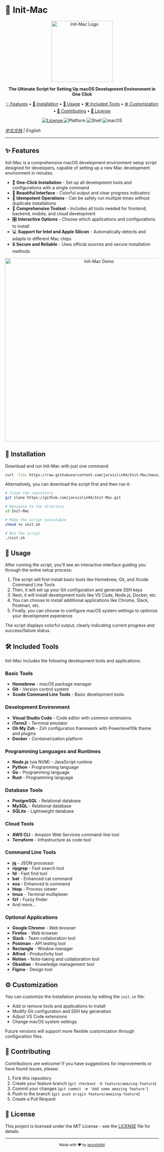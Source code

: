 # 🚀 Init-Mac

<p align="center">
  <img src="https://user-images.githubusercontent.com/12573233/236685567-5b4c9ae5-f222-4fdb-b1bf-b536d2cc0c0c.png" alt="Init-Mac Logo" width="200">
</p>

<p align="center">
  <strong>The Ultimate Script for Setting Up macOS Development Environment in One Click</strong>
</p>

<p align="center">
  <a href="#-features">✨ Features</a> •
  <a href="#-installation">🔧 Installation</a> •
  <a href="#-usage">📖 Usage</a> •
  <a href="#-included-tools">🛠️ Included Tools</a> •
  <a href="#-customization">⚙️ Customization</a> •
  <a href="#-contributing">👥 Contributing</a> •
  <a href="#-license">📄 License</a>
</p>

<p align="center">
  <a href="https://github.com/jarvislin94/Init-Mac/blob/main/LICENSE">
    <img src="https://img.shields.io/github/license/jarvislin94/Init-Mac" alt="License">
  </a>
  <img src="https://img.shields.io/badge/platform-macOS-lightgrey" alt="Platform">
  <img src="https://img.shields.io/badge/shell-bash-4EAA25" alt="Shell">
  <img src="https://img.shields.io/badge/macOS-Monterey%20|%20Ventura%20|%20Sonoma-blue" alt="macOS">
</p>

*[中文文档](README.md) | English*

---

## ✨ Features

Init-Mac is a comprehensive macOS development environment setup script designed for developers, capable of setting up a new Mac development environment in minutes.

- 🚀 **One-Click Installation** - Set up all development tools and configurations with a single command
- 🎨 **Beautiful Interface** - Colorful output and clear progress indicators
- 🔄 **Idempotent Operations** - Can be safely run multiple times without duplicate installations
- 🔧 **Comprehensive Toolset** - Includes all tools needed for frontend, backend, mobile, and cloud development
- 🎛️ **Interactive Options** - Choose which applications and configurations to install
- 💻 **Support for Intel and Apple Silicon** - Automatically detects and adapts to different Mac chips
- 🔒 **Secure and Reliable** - Uses official sources and secure installation methods

<p align="center">
  <img src="https://user-images.githubusercontent.com/12573233/236685568-5b4c9ae5-f222-4fdb-b1bf-b536d2cc0c0d.gif" alt="Init-Mac Demo" width="600">
</p>

## 🔧 Installation

Download and run Init-Mac with just one command:

```bash
curl -fsSL https://raw.githubusercontent.com/jarvislin94/Init-Mac/main/init.sh | bash
```

Alternatively, you can download the script first and then run it:

```bash
# Clone the repository
git clone https://github.com/jarvislin94/Init-Mac.git

# Navigate to the directory
cd Init-Mac

# Make the script executable
chmod +x init.sh

# Run the script
./init.sh
```

## 📖 Usage

After running the script, you'll see an interactive interface guiding you through the entire setup process:

1. The script will first install basic tools like Homebrew, Git, and Xcode Command Line Tools
2. Then, it will set up your Git configuration and generate SSH keys
3. Next, it will install development tools like VS Code, Node.js, Docker, etc.
4. You can choose to install additional applications like Chrome, Slack, Postman, etc.
5. Finally, you can choose to configure macOS system settings to optimize your development experience

The script displays colorful output, clearly indicating current progress and success/failure status.

## 🛠️ Included Tools

Init-Mac includes the following development tools and applications:

### Basic Tools
- **Homebrew** - macOS package manager
- **Git** - Version control system
- **Xcode Command Line Tools** - Basic development tools

### Development Environment
- **Visual Studio Code** - Code editor with common extensions
- **iTerm2** - Terminal emulator
- **Oh My Zsh** - Zsh configuration framework with Powerlevel10k theme and plugins
- **Docker** - Containerization platform

### Programming Languages and Runtimes
- **Node.js** (via NVM) - JavaScript runtime
- **Python** - Programming language
- **Go** - Programming language
- **Rust** - Programming language

### Database Tools
- **PostgreSQL** - Relational database
- **MySQL** - Relational database
- **SQLite** - Lightweight database

### Cloud Tools
- **AWS CLI** - Amazon Web Services command-line tool
- **Terraform** - Infrastructure as code tool

### Command Line Tools
- **jq** - JSON processor
- **ripgrep** - Fast search tool
- **fd** - Fast find tool
- **bat** - Enhanced cat command
- **exa** - Enhanced ls command
- **htop** - Process viewer
- **tmux** - Terminal multiplexer
- **fzf** - Fuzzy finder
- And more...

### Optional Applications
- **Google Chrome** - Web browser
- **Firefox** - Web browser
- **Slack** - Team collaboration tool
- **Postman** - API testing tool
- **Rectangle** - Window manager
- **Alfred** - Productivity tool
- **Notion** - Note-taking and collaboration tool
- **Obsidian** - Knowledge management tool
- **Figma** - Design tool

## ⚙️ Customization

You can customize the installation process by editing the `init.sh` file:

- Add or remove tools and applications to install
- Modify Git configuration and SSH key generation
- Adjust VS Code extensions
- Change macOS system settings

Future versions will support more flexible customization through configuration files.

## 👥 Contributing

Contributions are welcome! If you have suggestions for improvements or have found issues, please:

1. Fork this repository
2. Create your feature branch (`git checkout -b feature/amazing-feature`)
3. Commit your changes (`git commit -m 'Add some amazing feature'`)
4. Push to the branch (`git push origin feature/amazing-feature`)
5. Create a Pull Request

## 📄 License

This project is licensed under the MIT License - see the [LICENSE](LICENSE) file for details.

---

<p align="center">
  <sub>Made with ❤️ by <a href="https://github.com/jarvislin94">jarvislin94</a></sub>
</p>